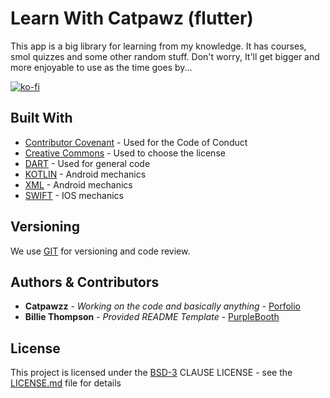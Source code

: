 # Learn With Catpawz (flutter)
This app is a big library for learning from my knowledge. It has courses, smol quizzes and some other random stuff. Don't worry, It'll get bigger and more enjoyable to use as the time goes by...

[![ko-fi](https://ko-fi.com/img/githubbutton_sm.svg)](https://ko-fi.com/N4N2FINT7)

## Built With

  - [Contributor Covenant](https://www.contributor-covenant.org/) - Used
    for the Code of Conduct
  - [Creative Commons](https://creativecommons.org/) - Used to choose
    the license
  - [DART](https://dart.dev/) - Used for general code
  - [KOTLIN](https://kotlinlang.org/) - Android mechanics
  - [XML](https://www.w3schools.com/xml/) - Android mechanics
  - [SWIFT](https://developer.apple.com/swift/) - IOS mechanics

## Versioning

We use [GIT](https://git-scm.com/) for versioning and code review.

## Authors & Contributors

  - **Catpawzz** - *Working on the code and basically anything* - [Porfolio](https://catpawz.net)
  - **Billie Thompson** - *Provided README Template* - [PurpleBooth](https://github.com/PurpleBooth)

## License

This project is licensed under the [BSD-3](LICENSE)
CLAUSE LICENSE - see the [LICENSE.md](LICENSE) file for
details